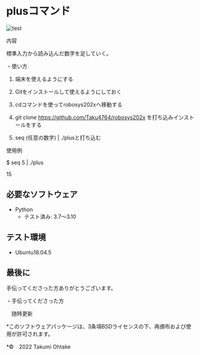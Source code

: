 # plusコマンド
![test](https://github.com/Taku4764/robosys202x/actions/workflows/test.yml/badge.svg)

内容

標準入力から読み込んだ数字を足していく。

・使い方

1. 端末を使えるようにする

2. Gitをインストールして使えるようにしておく

3. cdコマンドを使ってrobosys202xへ移動する

4. git clone https://github.com/Taku4764/robosys202x を打ち込みインストールをする

5. seq (任意の数字) | ./plusと打ち込む

使用例

$ seq 5 | ./plus

15


## 必要なソフトウェア
* Python
  * テスト済み: 3.7～3.10

## テスト環境
* Ubuntu18.04.5

## 最後に
手伝ってくださった方ありがとうございます。


・手伝ってくださった方

　随時更新


*このソフトウェアパッケージは、3条項BSDライセンスの下、再頒布および使用が許可されます。

*©　2022 Takumi Ohtake
